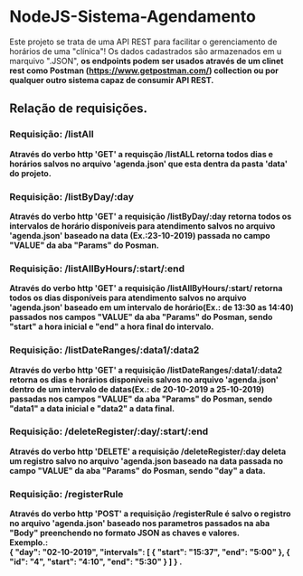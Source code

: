 # NodeJS-Sistema-Agendamento

Este projeto se trata de uma API REST para facilitar o gerenciamento de horários de uma "clínica"!
Os dados cadastrados são armazenados em u marquivo ".JSON", <b>os
endpoints podem ser usados através de um clinet rest como Postman (https://www.getpostman.com/) collection ou por qualquer outro sistema capaz de consumir API REST.

<h2>Relação de requisições.</h3>

<b><h3>Requisição: /listAll</h3></b> 

Através do verbo http 'GET' a requisção /listALL retorna todos dias e horários salvos no arquivo 'agenda.json' que esta dentra da pasta 'data' do projeto.

<b><h3>Requisição: /listByDay/:day</h3></b> 

Através do verbo http 'GET' a requisição /listByDay/:day retorna todos os intervalos de horário disponíveis para atendimento salvos no arquivo 'agenda.json' baseado na data (Ex.:23-10-2019) passada no campo "VALUE" da aba "Params" do Posman.

<b><h3>Requisição: /listAllByHours/:start/:end</h3></b> 

Através do verbo http 'GET' a requisição /listAllByHours/:start/ retorna todos os dias disponíveis para atendimento salvos no arquivo 'agenda.json' baseado em um intervalo de horário(Ex.: de 13:30 as 14:40) passados nos campos "VALUE" da aba "Params" do Posman, sendo "start" a hora inicial e "end" a hora final do intervalo.


<b><h3>Requisição: /listDateRanges/:data1/:data2</h3></b>

Através do verbo http 'GET' a requisição /listDateRanges/:data1/:data2 retorna os dias e horários disponíveis salvos no arquivo 'agenda.json' dentro de um intervalo de datas(Ex.: de 20-10-2019 a 25-10-2019) passadas nos campos "VALUE" da aba "Params" do Posman, sendo "data1" a data inicial e "data2" a data final.

<b><h3>Requisição: /deleteRegister/:day/:start/:end</h3></b>

Através do verbo http 'DELETE' a requisição /deleteRegister/:day deleta um registro salvo no arquivo 'agenda.json baseado na data passada no campo "VALUE" da aba "Params" do Posman, sendo "day" a data.

<b><h3>Requisição: /registerRule</h3></b>

Através do verbo http 'POST' a requisição /registerRule é salvo o registro no arquivo 'agenda.json' baseado nos parametros passados na aba "Body" preenchendo no formato JSON as chaves e valores. <br>Exemplo.:<br>{
        "day": "02-10-2019",
        "intervals": [
            {
                "start": "15:37",
                "end": "5:00"
            },
            {
                "id": "4",
                "start": "4:10",
                "end": "5:30"
            }
        ]
    } .
